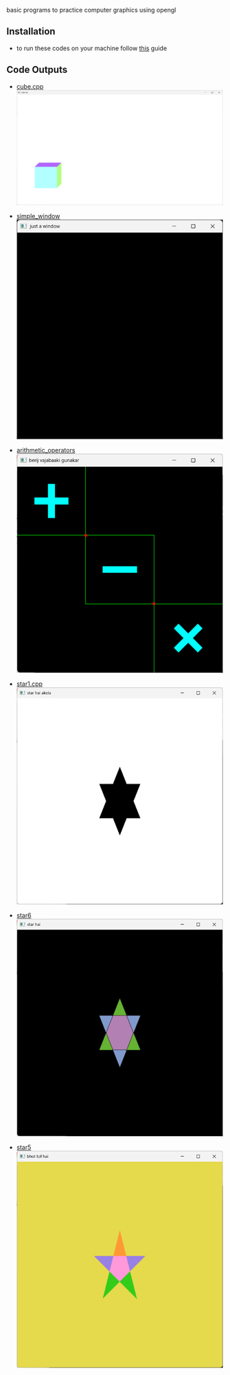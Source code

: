 basic programs to practice computer graphics using opengl

## Installation

- to run these codes on your machine follow [this](https://medium.com/swlh/setting-opengl-for-windows-d0b45062caf) guide

## Code Outputs

- [cube.cpp](./programs/cube.cpp)\
    ![cube.cpp](./assets/cube.png)

- [simple_window](./programs/simple_window.cpp)\
    ![simple_window](./assets/simple_window.png)

- [arithmetic_operators](./programs/arithmetic_operators.cpp)\
    ![arithmetic_operators](./assets/arithmetic_operators.png)

- [star1.cpp](./programs/star1.cpp)\
    ![star1.cpp](./assets/star1.png)

- [star6](./programs/star6.cpp)\
    ![star6](./assets/star6.png)

- [star5](./programs/star5.cpp)\
    ![star5](./assets/star5.png)